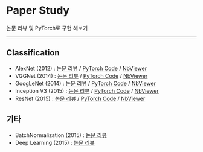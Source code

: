 # Paper Study

논문 리뷰 및 PyTorch로 구현 해보기

---
## Classification
* AlexNet (2012) : [논문 리뷰](https://ohguri.tistory.com/5)
                 / [PyTorch Code](https://github.com/98jaemin/paper_study/blob/main/Classification/AlexNet.ipynb) 
                 / [NbViewer](https://nbviewer.org/github/98jaemin/paper_study/blob/main/Classification/AlexNet.ipynb)
* VGGNet (2014) : [논문 리뷰](https://ohguri.tistory.com/7) 
                / [PyTorch Code](https://github.com/98jaemin/paper_study/blob/main/Classification/VGGNet.ipynb)
                / [NbViewer](https://nbviewer.org/github/98jaemin/paper_study/blob/main/Classification/VGGNet.ipynb)
* GoogLeNet (2014) : [논문 리뷰](https://ohguri.tistory.com/6)
                   / [PyTorch Code](https://github.com/98jaemin/paper_study/blob/main/Classification/GoogLeNet.ipynb)
                   / [NbViewer](https://nbviewer.org/github/98jaemin/paper_study/blob/main/Classification/GoogLeNet.ipynb)
* Inception V3 (2015) : [논문 리뷰](https://ohguri.tistory.com/4) 
                      / [PyTorch Code](https://github.com/98jaemin/paper_study/blob/main/Classification/Inception_v3.ipynb)
                      / [NbViewer](https://nbviewer.org/github/98jaemin/paper_study/blob/main/Classification/Inception_v3.ipynb)
* ResNet (2015) : [논문 리뷰](https://ohguri.tistory.com/9) 
                / [PyTorch Code](https://github.com/98jaemin/paper_study/blob/main/Classification/ResNet.ipynb)
                / [NbViewer](https://nbviewer.org/github/98jaemin/paper_study/blob/main/Classification/ResNet.ipynb)

## 기타
* BatchNormalization (2015) : [논문 리뷰](https://ohguri.tistory.com/8)
* Deep Learning (2015) : [논문 리뷰](https://ohguri.tistory.com/10)
